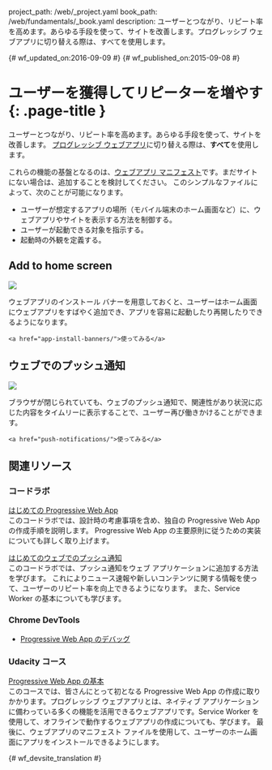 project_path: /web/_project.yaml
book_path: /web/fundamentals/_book.yaml
description: ユーザーとつながり、リピート率を高めます。あらゆる手段を使って、サイトを改善します。プログレッシブ ウェブアプリに切り替える際は、すべてを使用します。

{# wf_updated_on:2016-09-09 #}
{# wf_published_on:2015-09-08 #}

# ユーザーを獲得してリピーターを増やす {: .page-title }

ユーザーとつながり、リピート率を高めます。あらゆる手段を使って、サイトを改善します。
[プログレッシブ ウェブアプリ](/web/progressive-web-apps/)に切り替える際は、**すべて**を使用します。


これらの機能の基盤となるのは、[ウェブアプリ マニフェスト](web-app-manifest/)です。まだサイトにない場合は、追加することを検討してください。
このシンプルなファイルによって、次のことが可能になります。
   

* ユーザーが想定するアプリの場所（モバイル端末のホーム画面など）に、ウェブアプリやサイトを表示する方法を制御する。  
* ユーザーが起動できる対象を指示する。  
* 起動時の外観を定義する。  

<div class="attempt-left">
  <h2>Add to home screen</h2>
  <a href="app-install-banners/">
    <img src="/web/images/common/add-to-hs-16x9.png">
  </a>
  <p>
    ウェブアプリのインストール バナーを用意しておくと、ユーザーはホーム画面にウェブアプリをすばやく追加でき、アプリを容易に起動したり再開したりできるようになります。
<br>

    <a href="app-install-banners/">使ってみる</a>
  </p>
</div>
<div class="attempt-right">
  <h2>ウェブでのプッシュ通知</h2>
  <a href="push-notifications/">
    <img src="/web/images/common/push-notification-16x9.png">
  </a>
  <p>
    ブラウザが閉じられていても、ウェブのプッシュ通知で、関連性があり状況に応じた内容をタイムリーに表示することで、ユーザー再び働きかけることができます。
<br>

    <a href="push-notifications/">使ってみる</a>
  </p>
</div>

<div style="clear:both;"></div>

##  関連リソース

###  コードラボ

[はじめての Progressive Web App](/web/fundamentals/getting-started/codelabs/your-first-pwapp/)<br>
このコードラボでは、設計時の考慮事項を含め、独自の Progressive Web App の作成手順を説明します。
Progressive Web App の主要原則に従うための実装についても詳しく取り上げます。


[はじめてのウェブでのプッシュ通知](/web/fundamentals/getting-started/codelabs/push-notifications/)<br>
このコードラボでは、プッシュ通知をウェブ アプリケーションに追加する方法を学びます。
これによりニュース速報や新しいコンテンツに関する情報を使って、ユーザーのリピート率を向上できるようになります。
また、Service Worker の基本についても学びます。

### Chrome DevTools

* [Progressive Web App のデバッグ](/web/tools/chrome-devtools/progressive-web-apps/)


###  Udacity コース

[Progressive Web App の基本](https://udacity.com/ud811)<br>
このコースでは、皆さんにとって初となる Progressive Web App の作成に取りかかります。プログレッシブ ウェブアプリとは、ネイティブ アプリケーションに備わっている多くの機能を活用できるウェブアプリです。Service Worker を使用して、オフラインで動作するウェブアプリの作成についても、学びます。
最後に、ウェブアプリのマニフェスト ファイルを使用して、ユーザーのホーム画面にアプリをインストールできるようにします。



<div style="clear:both;"></div>


{# wf_devsite_translation #}

